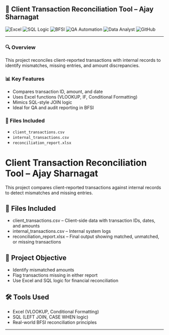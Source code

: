 ## 🧾 Client Transaction Reconciliation Tool – Ajay Sharnagat

![Excel](https://img.shields.io/badge/Excel-217346?style=for-the-badge&logo=microsoft-excel&logoColor=white)
![SQL Logic](https://img.shields.io/badge/SQL-Logic-blue?style=for-the-badge)
![BFSI](https://img.shields.io/badge/Domain-BFSI-blue?style=for-the-badge)
![QA Automation](https://img.shields.io/badge/QA-Automation-green?style=for-the-badge)
![Data Analyst](https://img.shields.io/badge/Role-Data%20Analyst-orange?style=for-the-badge)
![GitHub](https://img.shields.io/badge/Hosted_on-GitHub-000?style=for-the-badge&logo=github&logoColor=white)

---

### 🔍 Overview
This project reconciles client-reported transactions with internal records to identify mismatches, missing entries, and amount discrepancies.

### 📊 Key Features
- Compares transaction ID, amount, and date
- Uses Excel functions (VLOOKUP, IF, Conditional Formatting)
- Mimics SQL-style JOIN logic
- Ideal for QA and audit reporting in BFSI

### 📁 Files Included
- `client_transactions.csv`
- `internal_transactions.csv`
- `reconciliation_report.xlsx`


# Client Transaction Reconciliation Tool – Ajay Sharnagat

This project compares client-reported transactions against internal records to detect mismatches and missing entries.

## 📂 Files Included
- client_transactions.csv – Client-side data with transaction IDs, dates, and amounts
- internal_transactions.csv – Internal system logs
- reconciliation_report.xlsx – Final output showing matched, unmatched, or missing transactions

## 🎯 Project Objective
- Identify mismatched amounts
- Flag transactions missing in either report
- Use Excel and SQL logic for financial reconciliation

## 🛠️ Tools Used
- Excel (VLOOKUP, Conditional Formatting)
- SQL (LEFT JOIN, CASE WHEN logic)
- Real-world BFSI reconciliation principles

---
